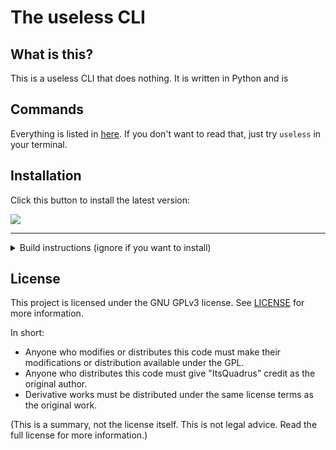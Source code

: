 # The useless CLI
## What is this?
This is a useless CLI that does nothing. It is written in Python and is 

## Commands
Everything is listed in [here](docs/commands.md).
If you don't want to read that, just try `useless` in your terminal.

## Installation
Click this button to install the latest version:

[![](https://img.shields.io/github/release/ItsQuadrus/the-useless-cli.svg?style=flat-square)](https://github.com/ItsQuadrus/the-useless-cli/releases/latest)

---
<details>
<summary>Build instructions (ignore if you want to install)</summary>
<br>
If you just want to install, don't build it yourself. Download the latest release from the <a href="https://github.com/ItsQuadrus/the-useless-cli/releases">releases page</a>.

1. Clone the repository

2. `pyinstaller src/__main__.py --onefile --name useless`

3. Move the executable to a folder in your PATH

4. Run `useless` in your terminal

5. Enjoy!
</details>

## License
This project is licensed under the GNU GPLv3 license. See [LICENSE](LICENSE.md) for more information.

In short:
- Anyone who modifies or distributes this code must make their modifications or distribution available under the GPL.
- Anyone who distributes this code must give "ItsQuadrus" credit as the original author.
- Derivative works must be distributed under the same license terms as the original work.

(This is a summary, not the license itself. This is not legal advice. Read the full license for more information.)